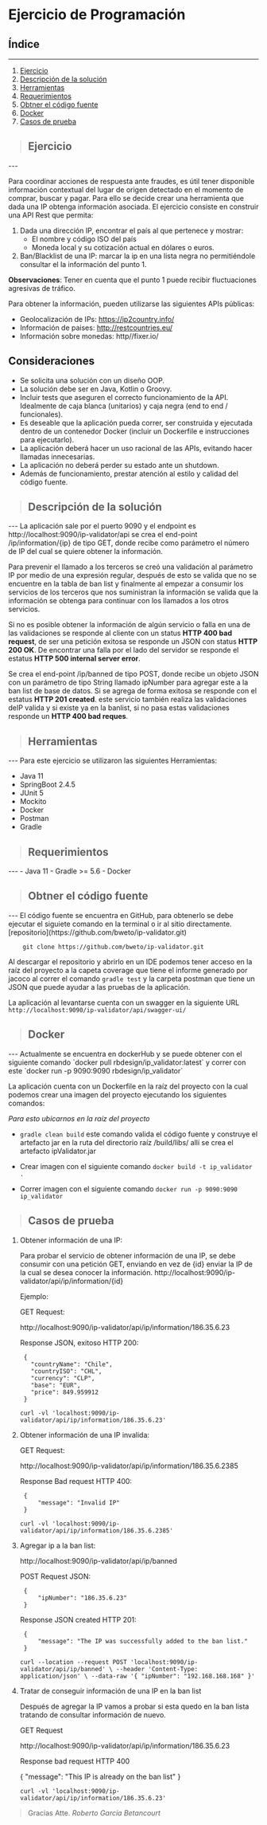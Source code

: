 # **Ejercicio de Programación**

## **Índice**
---
1. [Ejercicio](#id1)
2. [Descripción de la solución](#id2)
3. [Herramientas](#id3)
4. [Requerimientos](#id4)
5. [Obtner el código fuente](#id5)
6. [Docker](#id6)
7. [Casos de prueba](#id7)

>## **Ejercicio**
<div id='id1' />
---

Para coordinar acciones de respuesta ante fraudes, es útil tener disponible información
contextual del lugar de origen detectado en el momento de comprar, buscar y pagar. Para
ello se decide crear una herramienta que dada una IP obtenga información asociada.
El ejercicio consiste en construir una API Rest que permita:

1. Dada una dirección IP, encontrar el país al que pertenece y mostrar:
   * El nombre y código ISO del país
   * Moneda local y su cotización actual en dólares o euros.
2. Ban/Blacklist de una IP: marcar la ip en una lista negra no permitiéndole consultar el
la información del punto 1.

**Observaciones**: Tener en cuenta que el punto 1 puede recibir fluctuaciones agresivas de
tráfico.

Para obtener la información, pueden utilizarse las siguientes APIs públicas:

+ Geolocalización de IPs:​ ​https://ip2country.info/
+ Información de paises:​ ​http://restcountries.eu/
+ Información sobre monedas:​ ​http//fixer.io/

**Consideraciones**
---
+ Se solicita una solución con un diseño OOP.
+ La solución debe ser en Java, Kotlin o Groovy.
+ Incluir tests que aseguren el correcto funcionamiento de la API. Idealmente de caja blanca (unitarios) y caja negra (end to end / funcionales).
+ Es deseable que la aplicación pueda correr, ser construida y ejecutada dentro de un       contenedor Docker (incluir un Dockerfile e instrucciones para ejecutarlo).
+ La aplicación deberá hacer un uso racional de las APIs, evitando hacer llamadas
    innecesarias.
+ La aplicación no deberá perder su estado ante un shutdown.
+ Además de funcionamiento, prestar atención al estilo y calidad del código fuente.

>## **Descripción de la solución**
<div id='id2' />
---
La aplicación sale por el puerto 9090 y el endpoint es http://localhost:9090/ip-validator/api
se crea el end-point /ip/information/{ip} de tipo GET, donde recibe como parámetro el número de IP del cual se quiere obtener la información.

Para prevenir el llamado a los terceros se creó una validación al parámetro IP por medio de una expresión regular, después de esto se valida que no se encuentre en la tabla de ban list y finalmente al empezar a consumir los servicios de los terceros que nos suministran la información se valida que la información se obtenga para continuar con los llamados a los otros servicios.

Si no es posible obtener la información de algún servicio o falla en una de las validaciones se responde al cliente con un status **HTTP 400 bad request**, de ser una petición exitosa se responde un JSON con status **HTTP 200 OK**. De encontrar una falla por el lado del servidor se responde el estatus **HTTP 500 internal server error**.

Se crea el end-point /ip/banned de tipo POST, donde recibe un objeto JSON con un parámetro de tipo String llamado ipNumber para agregar este a la ban list de base de datos.
Si se agrega de forma exitosa se responde con el estatus **HTTP 201 created**. este servicio también realiza las validaciones deIP valida y si existe ya en la banlist, si no pasa estas validaciones responde un **HTTP 400 bad reques**.


>## **Herramientas**
<div id='id3' />
---
Para este ejercicio se utilizaron las siguientes Herramientas:

- Java 11
- SpringBoot 2.4.5
- JUnit 5
- Mockito
- Docker
- Postman
- Gradle

>## **Requerimientos**
<div id='id4' />
---
- Java 11
- Gradle >= 5.6
- Docker


>## **Obtner el código fuente**
<div id='id5' />
---
El código fuente se encuentra en GitHub, para obtenerlo se debe ejecutar el siguiete comando en la terminal o ir al sitio directamente. [repositorio](https://github.com/bweto/ip-validator.git)

        git clone https://github.com/bweto/ip-validator.git

Al descargar el repositorio y abrirlo en un IDE podemos tener acceso en la raíz del proyecto a la capeta coverage que tiene el informe generado por jacoco al correr el comando `gradle test` y la carpeta postman que tiene un JSON que puede ayudar a las pruebas de la aplicación.

La aplicación al levantarse cuenta con un swagger en la siguiente URL `http://localhost:9090/ip-validator/api/swagger-ui/`

>## **Docker**
<div id='id6' />
---
Actualmente se encuentra en dockerHub y se puede obtener con el siguiente comando 
`docker pull rbdesign/ip_validator:latest`
y correr con este `docker run -p 9090:9090 rbdesign/ip_validator`

La aplicación cuenta con un Dockerfile en la raíz del proyecto con la cual podemos crear una imagen del proyecto ejecutando los siguientes comandos:

*Para esto ubicarnos en la raíz del proyecto*

- `gradle clean build` este comando valida el código fuente y construye el artefacto jar en la ruta del directorio raíz /build/libs/ allí se crea el artefacto ipValidator.jar

- Crear imagen con el siguiente comando `docker build -t ip_validator .`

- Correr imagen con el siguiente comando `docker run -p 9090:9090 ip_validator`

>## **Casos de prueba**
<div id='id7' />

1. Obtener información de una IP:

    Para probar el servicio de obtener información de una IP, se debe consumir con una petición GET, enviando en vez de {id} enviar la IP de la cual se desea conocer la información.
    http://localhost:9090/ip-validator/api/ip/information/{id}

    Ejemplo:

    GET Request: 

    http://localhost:9090/ip-validator/api/ip/information/186.35.6.23

    Response JSON, exitoso HTTP 200:

        {
          "countryName": "Chile",
          "countryISO": "CHL",
          "currency": "CLP",
          "base": "EUR",
          "price": 849.959912
        }

    `curl -vl 'localhost:9090/ip-validator/api/ip/information/186.35.6.23'`

2. Obtener información de una IP invalida:

    GET Request:

    http://localhost:9090/ip-validator/api/ip/information/186.35.6.2385

    Response Bad request HTTP 400:

        { 
            "message": "Invalid IP"
        }
    
    `curl -vl 'localhost:9090/ip-validator/api/ip/information/186.35.6.2385'`

3. Agregar ip a la ban list:


    http://localhost:9090/ip-validator/api/ip/banned

    POST Request JSON:

        { 
            "ipNumber": "186.35.6.23" 
        }

    Response JSON created HTTP 201:

        {
            "message": "The IP was successfully added to the ban list."
        }

    `curl --location --request POST 'localhost:9090/ip-validator/api/ip/banned' \
        --header 'Content-Type: application/json' \
        --data-raw '{
            "ipNumber": "192.168.168.168"
        }'`

4. Tratar de conseguir información de una IP en la ban list

    Después de agregar la IP vamos a probar si esta quedo en la ban lista tratando de consultar información de nuevo.

    GET Request

    http://localhost:9090/ip-validator/api/ip/information/186.35.6.23

    Response bad request HTTP 400

    {
        "message": "This IP is already on the ban list"
    }

    `curl -vl 'localhost:9090/ip-validator/api/ip/information/186.35.6.23'`

>Gracias Atte. *Roberto García Betancourt*